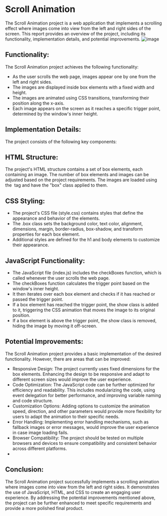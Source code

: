 # Scroll Animation
The Scroll Animation project is a web application that implements a scrolling effect where images come into view from the left and right sides of the screen. This report provides an overview of the project, including its functionality, implementation details, and potential improvements.
![image](https://github.com/DanishKhan25/Scroll/assets/115468271/80fd3e68-b7de-4eba-b4b3-cb27bfa10c0d)

## Functionality:
The Scroll Animation project achieves the following functionality:

- As the user scrolls the web page, images appear one by one from the left and right sides.
- The images are displayed inside box elements with a fixed width and height.
- The images are animated using CSS transitions, transforming their position along the x-axis.
- Each image appears on the screen as it reaches a specific trigger point, determined by the window's inner height.

## Implementation Details:

The project consists of the following key components:

 ## HTML Structure:

The project's HTML structure contains a set of box elements, each containing an image. The number of box elements and images can be adjusted based on the project requirements.
The images are loaded using the <img> tag and have the "box" class applied to them.

##  CSS Styling:

- The project's CSS file (style.css) contains styles that define the appearance and behavior of the elements.
- The .box class sets the background color, text color, alignment, dimensions, margin, border-radius, box-shadow, and transform properties for each box element.
- Additional styles are defined for the h1 and body elements to customize their appearance.

##  JavaScript Functionality:

- The JavaScript file (index.js) includes the checkBoxes function, which is called whenever the user scrolls the web page.
- The checkBoxes function calculates the trigger point based on the window's inner height.
- It then iterates over each box element and checks if it has reached or passed the trigger point.
- If a box element has reached the trigger point, the show class is added to it, triggering the CSS animation that moves the image to its original position.
- If a box element is above the trigger point, the show class is removed, hiding the image by moving it off-screen.

## Potential Improvements:
The Scroll Animation project provides a basic implementation of the desired functionality. However, there are areas that can be improved:

- Responsive Design: The project currently uses fixed dimensions for the box elements. Enhancing the design to be responsive and adapt to different screen sizes would improve the user experience.
- Code Optimization: The JavaScript code can be further optimized for efficiency and readability. This includes modularizing the code, using event delegation for better performance, and improving variable naming and code structure.
- Customization Options: Adding options to customize the animation speed, direction, and other parameters would provide more flexibility for users to adapt the animation to their specific needs.
- Error Handling: Implementing error handling mechanisms, such as fallback images or error messages, would improve the user experience in case image loading fails.
- Browser Compatibility: The project should be tested on multiple browsers and devices to ensure compatibility and consistent behavior across different platforms.
-
## Conclusion:
The Scroll Animation project successfully implements a scrolling animation where images come into view from the left and right sides. It demonstrates the use of JavaScript, HTML, and CSS to create an engaging user experience. By addressing the potential improvements mentioned above, the project can be further enhanced to meet specific requirements and provide a more polished final product.
